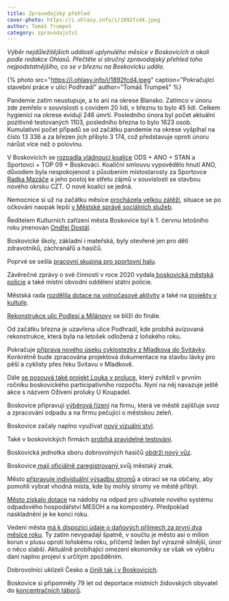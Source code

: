 ```yaml
---
title: Zpravodajský přehled
cover-photo: https://i.ohlasy.info/i/1892fcd4.jpeg
author: Tomáš Trumpeš
category: zpravodajství
---
```


*Výběr nejdůležitějších událostí uplynulého měsíce v Boskovicích a okolí podle redakce Ohlasů. Přečtěte si stručný zpravodajský přehled toho nejpodstatnějšího, co se v březnu na Boskovicku událo.*

{% photo src="https://i.ohlasy.info/i/1892fcd4.jpeg" caption="Pokračující stavební práce v ulici Podhradí" author="Tomáš Trumpeš" %}

Pandemie zatím neustupuje, a to ani na okrese Blansko. Zatímco v únoru zde zemřelo v souvislosti s covidem 20 lidí, v březnu to bylo 45 lidí. Celkem hygienici na okrese evidují 246 úmrtí. Posledního února byl počet aktuální pozitivně testovaných 1103, posledního března to bylo 1623 osob. Kumulativní počet případů se od začátku pandemie na okrese vyšplhal na číslo 13 336 a za březen jich přibylo 3 174, což představuje oproti únoru nárůst více než o polovinu.

V Boskovicích se [rozpadla vládnoucí koalice](https://ohlasy.info/clanky/2021/03/pad-koalice.html) ODS + ANO + STAN a Sportovci + TOP 09 + Boskováci. Koaliční smlouvu vypovědělo hnutí ANO, důvodem byla nespokojenost s působením místostarosty za Sportovce [Radka Mazáče](https://ohlasy.info/clanky/2021/03/rozhovor-mazac.html) a jeho postoj ke střetu zájmů v souvislosti se stavbou nového okrsku CZT. O nové koalici se jedná.

Nemocnice si už na začátku měsíce [procházela velkou zátěží](https://ohlasy.info/clanky/2021/03/nemocnice-covid.html), situace se po očkování naopak lepší [v Městské správě sociálních služeb](https://ohlasy.info/clanky/2021/03/msss-koronavirus.html).

Ředitelem Kulturních zařízení města Boskovice byl k 1. červnu letošního roku jmenován [Ondřej Dostál](https://ohlasy.info/clanky/2021/03/dostal-nazivo.html).

Boskovické školy, základní i mateřská, byly otevřené jen pro děti zdravotníků, záchranářů a hasičů. 

Poprvé se sešla [pracovní skupina pro sportovní halu](https://boskovice.cz/na-radnici-se-sesla-skupina-pro-sportovni-halu/d-41590).

Závěrečné zprávy o své činnosti v roce 2020 vydala[ boskovická městská policie](https://data.ohlasy.info/2021/vyrocni-zprava-mp-2020.pdf) a také místní obvodní oddělení státní policie.

Městská rada [rozdělila dotace na volnočasové aktivity](https://boskovice.cz/rada-schvalila-rozdeleni-dotaci-v-programu-volnocasove-aktivity-2021/d-41396) a také na [projekty v kultuře](https://ohlasy.info/clanky/2021/03/z-radnice-2.html).

[Rekonstrukce ulic Podlesí a Milánovy](https://ohlasy.info/clanky/2021/03/z-radnice.html) se blíží do finále.

Od začátku března je uzavřena ulice Podhradí, kde probíhá avizovaná rekonstrukce, která byla na letošek odložená z loňského roku. 

Pokračuje [příprava nového úseku cyklostezky z Mladkova do Svitávky](https://ohlasy.info/clanky/2021/03/z-radnice.html). Konkrétně bude zpracována projektová dokumentace na stavbu lávky pro pěší a cyklisty přes řeku Svitavu v Mladkově.

Dále [se posouvá také projekt Louka v proluce](https://ohlasy.info/clanky/2021/03/z-radnice.html), který zvítězil v prvním ročníku boskovického participativního rozpočtu. Nyní na něj navazuje ještě akce s názvem Oživení proluky U Koupadel.

Boskovice připravují [výběrová řízení](https://ohlasy.info/clanky/2021/03/z-radnice.html) na firmu, která ve městě zajišťuje svoz a zpracování odpadu a na firmu pečující o městskou zeleň.

Boskovice začaly naplno využívat [nový vizuální styl](https://ohlasy.info/clanky/2021/03/jvs-anketa.html).

Také v boskovických firmách [probíhá pravidelné testování](https://ohlasy.info/clanky/2021/03/testovani-firmy.html).

Boskovická jednotka sboru dobrovolných hasičů [obdrží nový vůz](https://ohlasy.info/clanky/2021/03/z-radnice-2.html).

Boskovice[ mají oficiálně zaregistrovaný ](https://ohlasy.info/clanky/2021/03/z-radnice-2.html)svůj městský znak.

Město [připravuje individuální výsadbu stromů](https://ohlasy.info/clanky/2021/03/z-radnice-2.html) a obrací se na občany, aby pomohli vybrat vhodná místa, kde by mohly stromy ve městě přibýt.

[Město získalo dotace](https://ohlasy.info/clanky/2021/03/z-radnice-2.html) na nádoby na odpad pro uživatele nového systému odpadového hospodářství MESOH a na kompostéry. Předpoklad naskladnění je ke konci roku.

Vedení města [má k dispozici údaje o daňových příjmech za první dva měsíce roku](https://ohlasy.info/clanky/2021/03/z-radnice-2.html). Ty zatím nevypadají špatně, v součtu je město asi o milion korun v plusu oproti loňskému roku, přičemž leden byl výrazně silnější, únor o něco slabší. Aktuálně probíhající omezení ekonomiky se však ve výběru daní naplno projeví s určitým zpožděním.

Dobrovolníci uklízeli Česko a [činili tak i v Boskovicích](https://boskovice.cz/podekovani-za-uklid/d-41571).

Boskovice si připomněly 79 let od deportace místních židovských obyvatel do [koncentračních táborů](https://ohlasy.info/clanky/2021/03/rici-zivotu-ano.html).